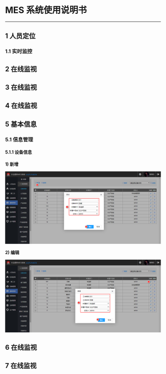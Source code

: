 # MES 系统使用说明书
---

## 1 人员定位

### 1.1 实时监控

## 2 在线监视

## 3 在线监视

## 4 在线监视

## 5 基本信息

### 5.1 信息管理

#### 5.1.1 设备信息

**1) 新增**

![](images/info_01.png)

**2) 编辑**

![](images/info_02.png)


## 6 在线监视

## 7 在线监视